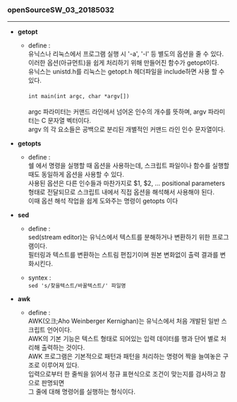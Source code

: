 ### openSourceSW_03_20185032
--- 


- **getopt**
  - define :  \
    유닉스나 리눅스에서 프로그램 실행 시 '-a', '-l' 등 별도의 옵션을 줄 수 있다. \
    이러한 옵션(아규먼트)을 쉽게 처리하기 위해 만들어진 함수가 getopt이다. \
    유닉스는 unistd.h를 리눅스는 getopt.h 헤더파일을 include하면 사용 할 수 있다. \
    \
    `int main(int argc, char *argv[])` \
    \
    argc 파라미터는 커맨드 라인에서 넘어온 인수의 개수를 뜻하며, argv 파라미터는 C 문자열 벡터이다.  \
    argv 의 각 요소들은 공백으로 분리된 개별적인 커맨드 라인 인수 문자열이다.
    
    
  
- **getopts**
  - define :  \
    쉘 에서 명령을 실행할 때 옵션을 사용하는데, 스크립트 파일이나 함수를 실행할 때도 동일하게 옵션을 사용할 수 있다. \
    사용된 옵션은 다른 인수들과 마찬가지로 $1, $2, ... positional parameters 형태로 전달되므로 스크립트 내에서 직접 옵션을 해석해서 사용해야 된다. \
    이때 옵션 해석 작업을 쉽게 도와주는 명령이 getopts 이다




- **sed** 
  - define :  \
      sed(stream editor)는 유닉스에서 텍스트를 분해하거나 변환하기 위한 프로그램이다. \
      필터링과 텍스트를 변환하는 스트림 편집기이며 원본 변화없이 출력 결과를 변화시킨다.
      
  - syntex : \
      `sed 's/찾을텍스트/바꿀텍스트/' 파일명`
              
  
 

- **awk**
  - define : \
    AWK(오크;Aho Weinberger Kernighan)는 유닉스에서 처음 개발된 일반 스크립트 언어이다. \
    AWK의 기본 기능은 텍스트 형태로 되어있는 입력 데이터를 행과 단어 별로 처리해 출력하는 것이다. \
    AWK 프로그램은 기본적으로 패턴과 패턴을 처리하는 명령어 짝을 늘여놓은 구조로 이루어져 있다. \
    입력으로부터 한 줄씩을 읽어서 정규 표현식으로 조건이 맞는지를 검사하고 참으로 판명되면 \
    그 줄에 대해 명령어를 실행하는 형식이다.
